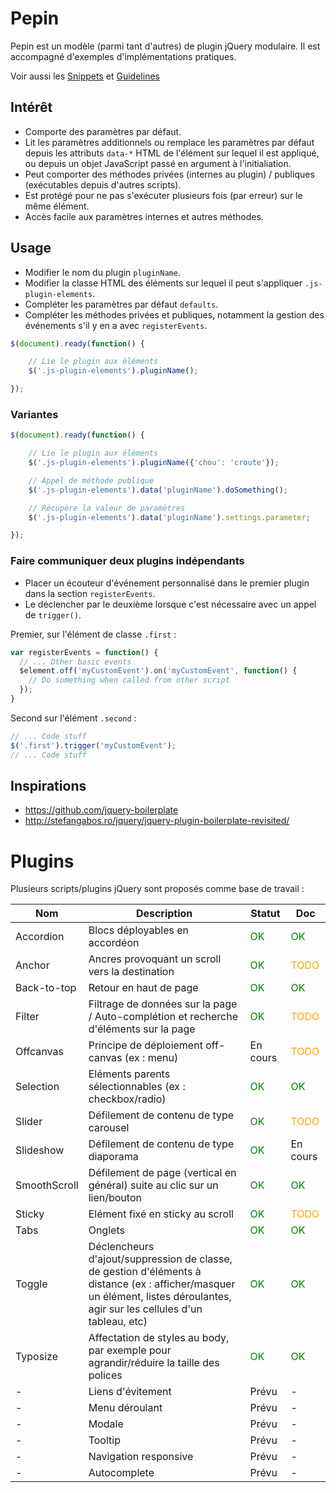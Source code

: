 # Pepin

Pepin est un modèle (parmi tant d'autres) de plugin jQuery modulaire. Il est accompagné d'exemples d'implémentations pratiques.

Voir aussi les [Snippets](https://github.com/alsacreations/snippets) et [Guidelines](https://github.com/alsacreations/guidelines)

## Intérêt

* Comporte des paramètres par défaut.
* Lit les paramètres additionnels ou remplace les paramètres par défaut depuis les attributs `data-*`  HTML de l'élément sur lequel il est appliqué, ou depuis un objet JavaScript passé en argument à l'initialiation.
* Peut comporter des méthodes privées (internes au plugin) / publiques (exécutables depuis d'autres scripts).
* Est protégé pour ne pas s'exécuter plusieurs fois (par erreur) sur le même élément.
* Accès facile aux paramètres internes et autres méthodes.

## Usage

* Modifier le nom du plugin `pluginName`.
* Modifier la classe HTML des éléments sur lequel il peut s'appliquer `.js-plugin-elements`.
* Compléter les paramètres par défaut `defaults`.
* Compléter les méthodes privées et publiques, notamment la gestion des événements s'il y en a avec `registerEvents`.

```javascript
$(document).ready(function() {

    // Lie le plugin aux éléments
    $('.js-plugin-elements').pluginName();

});
```

### Variantes

```javascript
$(document).ready(function() {

    // Lie le plugin aux éléments
    $('.js-plugin-elements').pluginName({'chou': 'croute'});

    // Appel de méthode publique
    $('.js-plugin-elements').data('pluginName').doSomething();

    // Récupère la valeur de paramètres
    $('.js-plugin-elements').data('pluginName').settings.parameter;

});
```

### Faire communiquer deux plugins indépendants

* Placer un écouteur d'événement personnalisé dans le premier plugin dans la section `registerEvents`.
* Le déclencher par le deuxième lorsque c'est nécessaire avec un appel de `trigger()`.

Premier, sur l'élément de classe `.first` :
```javascript
var registerEvents = function() {
  // ... Other basic events
  $element.off('myCustomEvent').on('myCustomEvent', function() {
    // Do something when called from other script
  });
}
```

Second sur l'élément `.second` :
```javascript
// ... Code stuff
$('.first').trigger('myCustomEvent');
// ... Code stuff
```


## Inspirations

* <https://github.com/jquery-boilerplate>
* <http://stefangabos.ro/jquery/jquery-plugin-boilerplate-revisited/>

# Plugins

Plusieurs scripts/plugins jQuery sont proposés comme base de travail :

| Nom  | Description | Statut | Doc |
| ------------- | ------------- | ------------- | ------------- |
| Accordion | Blocs déployables en accordéon  | <span style="color:green">OK</span> | <span style="color:green">OK</span> |
| Anchor | Ancres provoquant un scroll vers la destination | <span style="color:green">OK</span> | <span style="color:orange">TODO</span> |
| Back-to-top | Retour en haut de page | <span style="color:green">OK</span> | <span style="color:green">OK</span> |
| Filter | Filtrage de données sur la page / Auto-complétion et recherche d'éléments sur la page | <span style="color:green">OK</span> | <span style="color:orange">TODO</span> |
| Offcanvas | Principe de déploiement off-canvas (ex : menu) | En cours | <span style="color:orange">TODO</span> |
| Selection | Eléments parents sélectionnables (ex : checkbox/radio) | <span style="color:green">OK</span> | <span style="color:green">OK</span> |
| Slider | Défilement de contenu de type carousel | <span style="color:green">OK</span> | <span style="color:orange">TODO</span> |
| Slideshow | Défilement de contenu de type diaporama | <span style="color:green">OK</span> | En cours |
| SmoothScroll | Défilement de page (vertical en général) suite au clic sur un lien/bouton | <span style="color:green">OK</span> | <span style="color:green">OK</span> |
| Sticky | Elément fixé en sticky au scroll | <span style="color:green">OK</span> | <span style="color:orange">TODO</span> |
| Tabs | Onglets | <span style="color:green">OK</span> | <span style="color:green">OK</span> |
| Toggle | Déclencheurs d'ajout/suppression de classe, de gestion d'éléments à distance (ex : afficher/masquer un élément, listes déroulantes, agir sur les cellules d'un tableau, etc) | <span style="color:green">OK</span> | <span style="color:green">OK</span> |
| Typosize | Affectation de styles au body, par exemple pour agrandir/réduire la taille des polices | <span style="color:green">OK</span> | <span style="color:green">OK</span> |
| - | Liens d'évitement | Prévu | - |
| - | Menu déroulant | Prévu | - |
| - | Modale | Prévu | - |
| - | Tooltip | Prévu | - |
| - | Navigation responsive | Prévu | - |
| - | Autocomplete | Prévu | - |
